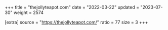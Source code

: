 +++
title = "thejollyteapot.com"
date = "2022-03-22"
updated = "2023-07-30"
weight = 2574

[extra]
source = "https://thejollyteapot.com/"
ratio = 77
size = 3
+++
